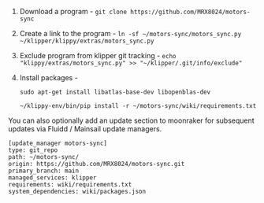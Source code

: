 1. Download a program - `git clone https://github.com/MRX8024/motors-sync`
2. Create a link to the program - `ln -sf ~/motors-sync/motors_sync.py ~/klipper/klippy/extras/motors_sync.py`
3. Exclude program from klipper git tracking - `echo "klippy/extras/motors_sync.py" >> "~/klipper/.git/info/exclude"`
4. Install packages -

    ```sudo apt-get install libatlas-base-dev libopenblas-dev```

    ```~/klippy-env/bin/pip install -r ~/motors-sync/wiki/requirements.txt```

You can also optionally add an update section to moonraker for subsequent updates via Fluidd / Mainsail update managers.
```
[update_manager motors-sync]
type: git_repo
path: ~/motors-sync/
origin: https://github.com/MRX8024/motors-sync.git
primary_branch: main
managed_services: klipper
requirements: wiki/requirements.txt
system_dependencies: wiki/packages.json
```
